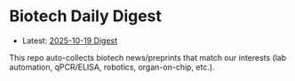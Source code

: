 # Biotech Daily Digest

- Latest: [2025-10-19 Digest](digest/2025-10-19.md)

This repo auto-collects biotech news/preprints that match our interests (lab automation, qPCR/ELISA, robotics, organ-on-chip, etc.).
